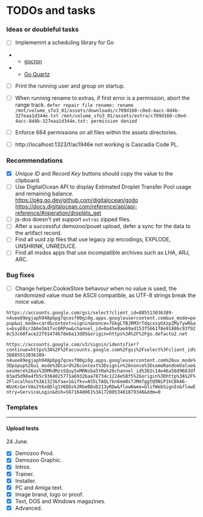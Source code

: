 # TODOs and tasks

### Ideas or doubleful tasks

- [ ] Implememnt a scheduling library for Go
- - [gocron](https://github.com/go-co-op/gocron)
- - [Go Quartz](https://github.com/reugn/go-quartz)
- [ ] Print the running user and group on startup.
- [ ] When running rename to extras, if first error is a permission, abort the range track.
	  `defer repair file rename: rename /mnt/volume_sfo3_01/assets/downloads/c709d160-c0ed-4acc-8d4b-327eaa1d344e.txt /mnt/volume_sfo3_01/assets/extra/c709d160-c0ed-4acc-8d4b-327eaa1d344e.txt: permission denied`
- [ ] Enforce 664 permissions on all files within the assets directories.
- [ ] http://localhost:1323/f/ac1946e not working is Cascadia Code PL.


### Recommendations

- [X] _Unique ID_ and _Record Key_ buttons should copy the value to the clipboard.
- [ ] Use DigitalOcean API to display Estimated Droplet Transfer Pool usage and remaining balance. 
		https://pkg.go.dev/github.com/digitalocean/godo https://docs.digitalocean.com/reference/api/api-reference/#operation/droplets_get
- [ ] js-dos doesn't yet support `extras` zipped files.
- [ ] After a successful demozoo/pouet upload, defer a sync for the data to the artifact record.
- [ ] Find all uuid zip files that use legacy zip encodings, EXPLODE, UNSHRINK, UNREDUCE.
- [ ] Find all msdos apps that use incompatible archives such as LHA, ARJ, ARC.

### Bug fixes

- [ ] Change helper.CookieStore behavour when no value is used, the randomized value must be ASCII compatible, as UTF-8 strings break the noice value.

`https://accounts.google.com/gsi/select?client_id=885513036389-n4uee89egjaph948pbpg7qcesf00gi0g.apps.googleusercontent.com&ux_mode=popup&ui_mode=card&context=signin&nonce=7GkgLTBJRM3rTdqcxsyGXzpZMy7ywR&as=bsyE0ir2A6e3m1Tvc6RPow&channel_id=0a45e0ae69ad153f5661f8e91886c93f928c53c60face22f9147467de6a13d85&origin=https%3A%2F%2Fgo.defacto2.net`

`https://accounts.google.com/v3/signin/identifier?continue=https%3A%2F%2Faccounts.google.com%2Fgsi%2Fselect%3Fclient_id%3D885513036389-n4uee89egjaph948pbpg7qcesf00gi0g.apps.googleusercontent.com%26ux_mode%3Dpopup%26ui_mode%3Dcard%26context%3Dsignin%26nonce%3DsomeRandomValueGoesHere%26as%3DMhdMzsSQuy5xMRNsba5tRw%26channel_id%3D2c14e46a58d9683df03ad5d98a4fb5c9304025771a6932baa78734c1224e58f5%26origin%3Dhttp%3A%2F%2Flocalhost%3A1323&faa=1&ifkv=AS5LTAQL7kn6em8sTJMmfggtQ9NiP1kCBkA6-WUzKcGerVAo2t6x8Dlg1V6DDzk2RbeBDuD213yRDw&flowName=GlifWebSignIn&flowEntry=ServiceLogin&dsh=S671648061%3A1720053481879346&ddm=0`

### Templates



---

#### Upload tests

24 June.

- [X] Demozoo Prod.
- [X] Demozoo Graphic.
- [X] Intros.
- [X] Trainer.
- [X] Installer.
- [X] PC and Amiga text.
- [X] Image brand, logo or proof.
- [X] Text, DOS and Windows magazines.
- [X] Advanced.
